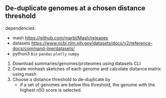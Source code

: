 ## De-duplicate genomes at a chosen distance threshold  
dependencies:
* mash https://github.com/marbl/Mash/releases
* datasets https://www.ncbi.nlm.nih.gov/datasets/docs/v2/reference-docs/command-line/datasets/
* python3 `Bio` `pandas` `plotly` `numpy` 

1) Download summaries/genomes/proteomes using datasets CLI
2) Create minhash sketches of each genome and calculate distance matrix using mash
3) Choose a distance threshold to de-duplicate by
   * if a set of genomes are below this threshold, the genome with the highest n50 score is selected.
  
